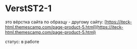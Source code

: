 # VerstST2-1
это вёрстка сайта по образцу - другому сайту:
[https://iteck-html.themescamp.com/page-product-5.html](https://iteck-html.themescamp.com/page-product-5.html)

статус: в работе